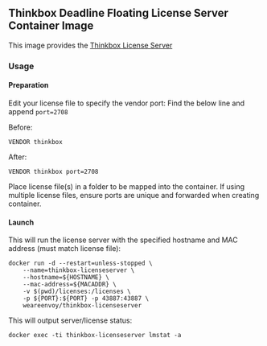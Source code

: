 Thinkbox Deadline Floating License Server Container Image
-----------------------------------------------

This image provides the [Thinkbox License Server](https://www.awsthinkbox.com/license-server-download)

### Usage
#### Preparation
Edit your license file to specify the vendor port:
Find the below line and append `port=2708`

Before:
```
VENDOR thinkbox
```

After:
```
VENDOR thinkbox port=2708
```

Place license file(s) in a folder to be mapped into the container. If using multiple license files, ensure ports are unique and forwarded when creating container.

#### Launch
This will run the license server with the specified hostname and MAC address (must match license file):
```
docker run -d --restart=unless-stopped \
    --name=thinkbox-licenseserver \
    --hostname=${HOSTNAME} \
    --mac-address=${MACADDR} \
    -v $(pwd)/licenses:/licenses \
    -p ${PORT}:${PORT} -p 43887:43887 \
    weareenvoy/thinkbox-licenseserver
```

This will output server/license status:
```
docker exec -ti thinkbox-licenseserver lmstat -a
```
